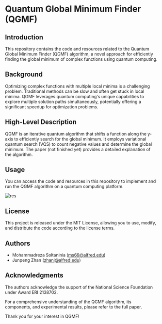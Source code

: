 # Quantum Global Minimum Finder (QGMF)

## Introduction

This repository contains the code and resources related to the Quantum Global Minimum Finder (QGMF) algorithm, a novel approach for efficiently finding the global minimum of complex functions using quantum computing.

## Background

Optimizing complex functions with multiple local minima is a challenging problem. Traditional methods can be slow and often get stuck in local minima. QGMF leverages quantum computing's unique capabilities to explore multiple solution paths simultaneously, potentially offering a significant speedup for optimization problems.

## High-Level Description

QGMF is an iterative quantum algorithm that shifts a function along the y-axis to efficiently search for the global minimum. It employs variational quantum search (VQS) to count negative values and determine the global minimum. The paper (not finished yet) provides a detailed explanation of the algorithm.

## Usage

You can access the code and resources in this repository to implement and run the QGMF algorithm on a quantum computing platform. 

![res](https://github.com/natanil-m/quantum_global_minimum_finder/blob/main/Global%20Optimum/supercomputer/Res/res3.png)

## License

This project is released under the MIT License, allowing you to use, modify, and distribute the code according to the license terms.

## Authors

- Mohammadreza Soltaninia (ms69@alfred.edu)
- Junpeng Zhan (zhanj@alfred.edu)

## Acknowledgments

The authors acknowledge the support of the National Science Foundation under Award ERI 2138702.

For a comprehensive understanding of the QGMF algorithm, its components, and experimental results, please refer to the full paper.

Thank you for your interest in QGMF!
